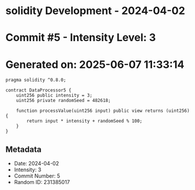 ﻿# solidity Development - 2024-04-02
# Commit #5 - Intensity Level: 3
# Generated on: 2025-06-07 11:33:14
```solidity
pragma solidity ^0.8.0;

contract DataProcessor5 {
    uint256 public intensity = 3;
    uint256 private randomSeed = 482618;

    function processValue(uint256 input) public view returns (uint256) {
        return input * intensity + randomSeed % 100;
    }
}
```
## Metadata
- Date: 2024-04-02
- Intensity: 3
- Commit Number: 5
- Random ID: 231385017
